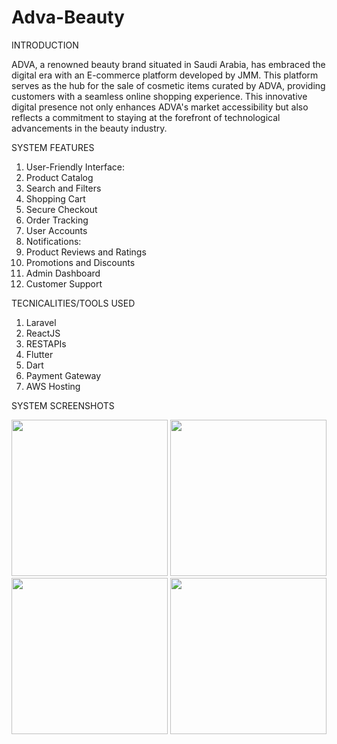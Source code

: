 # Adva-Beauty
INTRODUCTION

ADVA, a renowned beauty brand situated in Saudi Arabia, has embraced the digital era with an E-commerce platform developed by JMM. This platform serves as the hub for the sale of cosmetic items curated by ADVA, providing customers with a seamless online shopping experience. This innovative digital presence not only enhances ADVA's market accessibility but also reflects a commitment to staying at the forefront of technological advancements in the beauty industry.

SYSTEM FEATURES

1. User-Friendly Interface:
2. Product Catalog
3. Search and Filters
4. Shopping Cart
5. Secure Checkout
6. Order Tracking
7. User Accounts
8. Notifications:
9. Product Reviews and Ratings
10.  Promotions and Discounts
11. Admin Dashboard
12. Customer Support

TECNICALITIES/TOOLS USED

1. Laravel
2. ReactJS
3. RESTAPIs
4. Flutter
5. Dart
6. Payment Gateway
7. AWS Hosting

SYSTEM SCREENSHOTS




<img src = "1.png" width ="250" /> <img src = "2.png" width ="250" /> <img src = "3.png" width ="250" /> <img src = "4.png" width ="250" /> 
